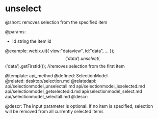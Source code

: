 unselect
=============



@short:
	removes selection from the specified item

@params:
* id		string		the item id 



@example:
webix.ui({
	view:"dataview",
    id:"data",
	...
});
$$('data').unselect($$('data').getFirstId()); //removes selection from the first item

@template:	api_method
@defined:	SelectionModel	
@related:
	desktop/selection.md
@relatedapi:
	api/selectionmodel_unselectall.md
    api/selectionmodel_isselected.md
    api/selectionmodel_getselectedid.md
    api/selectionmodel_select.md
    api/selectionmodel_selectall.md
@descr:

@descr:
The input parameter is optional. If no item is specified, selection will be removed from all currently selected items


